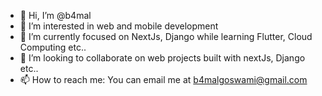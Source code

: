 - 👋 Hi, I’m @b4mal
- 👀 I’m interested in web and mobile development
- 🌱 I’m currently focused on NextJs, Django while learning Flutter, Cloud Computing etc..
- 💞️ I’m looking to collaborate on web projects built with nextJs, Django etc..
- 📫 How to reach me: You can email me at b4malgoswami@gmail.com

<!---
b4mal/b4mal is a ✨ special ✨ repository because its `README.md` (this file) appears on your GitHub profile.
You can click the Preview link to take a look at your changes.
--->
